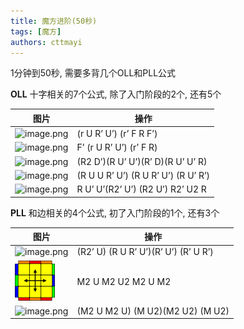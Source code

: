 ```yaml
---
title: 魔方进阶(50秒)
tags: [魔方]
authors: cttmayi
---
```


1分钟到50秒, 需要多背几个OLL和PLL公式

**OLL** 
十字相关的7个公式, 除了入门阶段的2个, 还有5个

| 图片 | 操作 |
| --- | --- |
| ![image.png](https://img.hacpai.com/file/2019/03/image-87c93038.png) | (r U R’ U’) (r’ F R F’) |
| ![image.png](https://img.hacpai.com/file/2019/03/image-7b001bd2.png) | F’ (r U R’ U’) (r’ F R) |
| ![image.png](https://img.hacpai.com/file/2019/03/image-c6171f67.png) | (R2 D’)(R U’ U’)(R’ D)(R U’ U’ R) |
| ![image.png](https://img.hacpai.com/file/2019/03/image-18bf9aae.png) | (R U U R’ U’) (R U R’ U’) (R U’ R’) |
| ![image.png](https://img.hacpai.com/file/2019/03/image-ade91c1c.png) | R U’ U’(R2’ U’) (R2 U’) R2’ U2 R |


**PLL**
和边相关的4个公式, 初了入门阶段的1个, 还有3个

| 图片 | 操作 |
| --- | --- |
| ![image.png](https://img.hacpai.com/file/2019/03/image-05e571d9.png) | (R2’ U) (R U R’ U’)(R’ U’) (R’ U R’) |
| ![image](./image-cac6b34a.png) | M2 U M2 U2 M2 U M2 |
| ![image.png](https://img.hacpai.com/file/2019/03/image-476fe4fc.png) | (M2 U M2 U) (M U2)(M2 U2) (M U2) |